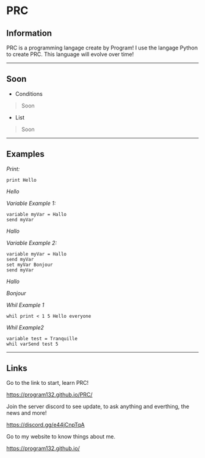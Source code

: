 # PRC

## Information

PRC is a programming langage create by Program!
I use the langage Python to create PRC.
This language will evolve over time!



-------------------------------------------------



## Soon

* Conditions 

>Soon

* List

>Soon



-------------------------------------------------



## Examples

_Print:_

    print Hello

*Hello*





_Variable Example 1:_

    variable myVar = Hallo
    send myVar

*Hallo*



_Variable Example 2:_

    variable myVar = Hallo
    send myVar
    set myVar Bonjour
    send myVar

*Hallo*

*Bonjour*





_Whil Example 1_

    whil print < 1 5 Hello everyone



_Whil Example2_

    variable test = Tranquille
    whil varSend test 5



-------------------------------------------------



## Links

Go to the link to start, learn PRC!

https://program132.github.io/PRC/

Join the server discord to see update, to ask anything and everthing, the news and more!

https://discord.gg/e44jCnpTqA

Go to my website to know things about me.

https://program132.github.io/